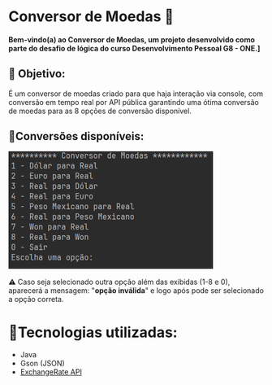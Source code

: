 # Conversor de Moedas 💱
#### Bem-vindo(a) ao Conversor de Moedas, um projeto desenvolvido como parte do desafio de lógica do curso Desenvolvimento Pessoal G8 - ONE.]

## 📌 Objetivo:
É um conversor de moedas criado para que haja interação via console, com conversão em tempo real por API pública garantindo uma ótima conversão de moedas para as 8 opções de conversão disponível.

## 📌Conversões disponíveis:
![image](https://github.com/mavicorreia/challenge-conversor/blob/main/Conversor-image.png)  

⚠️ Caso seja selecionado outra opção além das exibidas (1-8 e 0), aparecerá a mensagem: "**opção inválida**" e logo após pode ser selecionado a opção correta.

# 📌Tecnologias utilizadas:
- Java
- Gson (JSON)
- [ExchangeRate API](https://www.exchangerate-api.com/)
